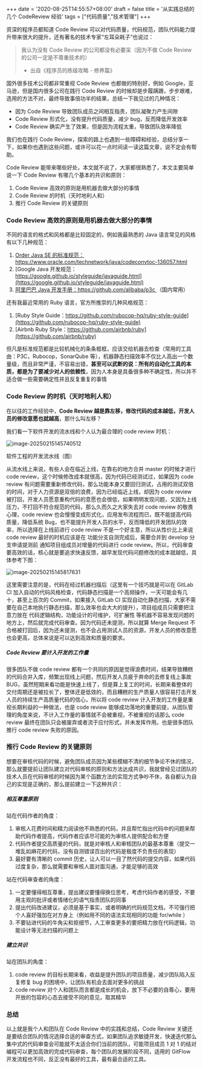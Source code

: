 +++
date = '2020-08-25T14:55:57+08:00'
draft = false
title = '从实践总结的几个 CodeReview 经验'
tags = ["代码质量","技术管理"]
+++


资深的程序员都知道 Code Review 可以对代码质量，代码规范，团队代码能力提升带来很大的提升，还有著名的技术专家“左耳朵耗子”也说过：

> 我认为没有 Code Review 的公司都没有必要呆（因为不做 Code Review 的公司一定是不尊重技术的）
>
> - 出自《程序员的练级攻略 - 修养篇》

国外很多技术公司都非常重视 Code Review 也都做的特别好，例如 Google，亚马逊，但是国内很多公司在践行 Code Review 的时候却是步履蹒跚，步步艰难，选用的方法不对，最终导致事倍功半的结果，总结一下我见过的几种情况：

* 因为 Code Review 导致团队成员之间相互指责，团队凝聚力产生间隙
* Code Review 形式化，没有提升代码质量，减少 bug，反而降低开发效率
* Code Review 确实产生了效果，但是因为流程太重，导致团队效率降低



我们也在践行 Code Review，探索的路上也遇到一些障碍和经验，总结分享一下，如果你也遇到这些问题，或许可以花一点时间读一读这篇文章，说不定会有帮助。

Code Review 能带来哪些好处，本文就不说了，大家都很熟悉了，本文主要简单说一下 Code Review 有哪几个基本的共识和原则：

1. Code Review 高效的原则是用机器去做大部分的事情
2. Code Review 的时机（天时地利人和）
3. 推行 Code Review 的关键原则



### Code Review 高效的原则是用机器去做大部分的事情

不同的语言的格式和风格都是比较固定的，例如我最熟悉的 Java 语言常见的风格有以下几种规范：

1. [Order Java SE 的标准规范：https://www.oracle.com/technetwork/java/codeconvtoc-136057.html ](https://www.oracle.com/technetwork/java/codeconvtoc-136057.html)
2. [Google Java 开发规范： https://google.github.io/styleguide/javaguide.html](https://google.github.io/styleguide/javaguide.html)
3. [阿里巴巴 Java 开发手册：https://github.com/alibaba/p3c ](https://github.com/alibaba/p3c) （国内常用）

还有我最近常用的 Ruby 语言，官方所推崇的几种风格规范：

1. [Ruby Style Guide：https://github.com/rubocop-hq/ruby-style-guide](https://github.com/rubocop-hq/ruby-style-guide)
2. [Airbnb Ruby Style：https://github.com/airbnb/ruby](https://github.com/airbnb/ruby)

但凡是标准规范都是比较机械化的条条框框，应该交给机器去检查（常用的工具由：P3C，Rubocop，SonarQube 等），机器静态扫描效率不仅比人高出一个数量级，而且非常严谨，不容易出错，**甚至可以武断的说：所有的自动化工具的本质，都是为了要减少对人的依赖性**，因为人本身是具备很多种不确定性，所以并不适合做一些需要确定性并且反复重复的事情



### Code Review 的时机（天时地利人和）

在以往的工作经验中，**Code Review 越是靠左移，修改代码的成本越低，开发人员的修改意愿也就越高**，那什么叫左移？

我们看一下软件开发的流水线和个人认为最合理的 code review 时机：

![image-20250215145740512](https://s2.loli.net/2025/02/15/zMi5jHh12CgldIf.png)

软件工程的开发流水线（图）

从流水线上来说，有些人会在临近上线，在靠右的地方合并 master 的时候才进行 code review，这个时候修改成本就很高，因为代码已经测试过，如果因为 code review 有问题需要重新修改代码，那么功能本身又要回归测试，占用的测试双倍的时间，对于人力资源是双倍的浪费，因为已经临近上线，却因为 code review 被打回，开发人员愿意重构代码的意愿也会很低，如果明明发现问题，又因为上线压力，不打回不符合规范的代码，那么久而久之大家失去对 code review 的敬畏心理，code review 也会慢慢变成形式化，应用发布流程而已，既不能提高代码质量，降低系统 Bug，也不能提升开发人员的水平，反而降低的开发团队的效率，所以选择在上线前进行 code review 不是一个好主意，所以从性价比上来说 code review 最好的时机应该是在 功能分支自测完成后，需要合并到 develop 分支申请提测前 通知项目组成员对增量的代码进行 code review。所以，代码审查要高效的话，核心就是要追求快速反馈，越早发现代码问题修改的成本就越低，具体参考下图：

![image-20250215145817631](https://s2.loli.net/2025/02/15/etc7NQbsZyHV9SX.png)

这里需要注意的是，代码在经过机器扫描后（这里有一个技巧就是可以在 GitLab CI 加入自动的代码风格检查，代码静态扫描是一个高频操作，一天可能会有几十，甚至上百次的 Commit，如果接入 GitLab CI 实现自动化静态扫描，大家不需要在自己本地执行静态扫描，那么效率也会大大的提升），项目组成员只需要把注意力放在 代码逻辑结构，功能设计的可维护，可扩展性 等机器不容易发现问题的地方上，然后就完成代码审查。因为代码还未提测，所以就算 Merge Request 不合格被打回后，因为还未提测，也不会占用测试人员的资源，开发人员的修改意愿也会更高，总体来说是可以达到高效和质量的要求。



##### Code Review 要计入开发的工作量

很多团队不做 code review 都有一个共同的原因是觉得浪费时间，结果导致糟糕的代码合并入库，频繁出现线上问题，然后开发人员疲于奔命的去修复线上事故 BUG，虽然短期来看功能是快速上线了，但是算上复工的时间，长期来看整体的交付周期还是被拉长了，整体还是低效的，而且糟糕的生产质量人很容易打击开发人员的持续生产高质量代码的信心，所以将 code review 计入开发的工作量是重视长期利益的一种做法，也是 code review 能够成功落地的重要前提，从团队管理的角度来说，不计入工作量的事情就不会被重视，不被重视的话那么 code review 最终在团队只会被废弃或者流于应付形式，并未发挥作用。也是很多团队推行 code review 失败的原因。



### 推行 Code Review 的关键原则

想要在审核代码的时候，避免团队成员因为某些模糊不清的细节争论不休的情况，那么就要提前让团队建立对代码审核的原则和方法达成共识，我就曾经见过团队的技术人员在代码审核的时候因为某个函数方法的实现方式争吵不休，各自都认为自己的实现是正确的，那么提前建立一下这种共识：

##### 相互尊重原则

站在代码作者的角度：

1. 审核人花费时间和精力阅读他不熟悉的代码，并且帮忙指出代码中的问题来帮助代码作者提高，代码作者应该尽可能的为审核人提供配合和方便
2. 代码作者提交高质量的代码，就是对审核人和审核团队的最基本尊重（提交一堆乱如麻花的代码，没有自测错误百出的代码是极度不负责任的表现）
3. 最好要有清晰的 commit 历史，让人可以一目了然代码的提交内容，如果代码过度复杂，那么就需要和审核人面对面沟通，才能足够的高效



站在代码审查者的角度：

1. 一定要懂得相互尊重，提出建议要懂得换位思考，考虑代码作者的感受，不要用主观的批评或者情绪化的语气指责团队的同事
2. 提出代码改进建议，必须是基于事实，或者明确的代码规范文档，不可强行把个人喜好强加在对方身上（例如用不同的语法实现相同的功能 for/while ）
3. 不要钻进代码的牛角尖和抠细节，人工审查更多的要把精力放在代码逻辑，功能设计等无法扫描的问题上



##### 建立共识

站在团队的角度：

1. code review 的目标长期来看，收益是提升团队的项目质量，减少团队陷入反复修复 bug 的困境中，让团队有机会去面对更多的挑战
2. code review 对个人和团队而言都是成长的机会，放下不必要的自尊心，要用开放的包容的心态去接受不同的意见，取其精华



### 总结

以上就是我个人和团队在 Code Review 中的实践和总结，Code Review 关键还是要结合团队的情况选择合适的审查方式，如果团队追求敏捷开发，快速迭代那么集中式的代码审查会可能就不太适合你们当前的团队，可能项目成员 1 对 1 的结对编程可以更加高效的完成代码审查，每个团队的发展阶段不同，适用的 GitFlow 开发流程也不同，反正没有最好的工具，最有最合适的工具。